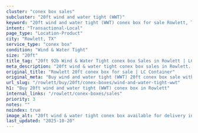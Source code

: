 ```yaml
---
cluster: "conex box sales"
subcluster: "20ft wind and water tight (WWT)"
keyword: "20ft wind and water tight (WWT) conex box for sale Rowlett, TX"
intent: "Transactional-Local"
page_type: "Location-Product"
city: "Rowlett, TX"
service_type: "conex box"
condition: "Wind & Water Tight"
size: "20ft"
title_tag: "20ft 92b Wind & Water Tight conex box Sales in Rowlett | LC Container"
meta_description: "20ft wind & water tight conex box sales in Rowlett. Fast delivery, competitive pricing. Serving conex boxes area. Quote ID: 1TC. Call (214) 524-4168 for your free quote today."
original_title: "Rowlett 20ft conex box for sale | LC Container"
original_meta: "Buy wind and water tight (WWT) 20ft conex box sale with local delivery in Rowlett, TX. LC Container — local Since 2003. Request a fast quote today."
url_slug: "/rowlett/buy/20ft/conex-boxes/wind-and-water-tight-wwt"
h1: "Buy 20ft wind and water tight (WWT) conex box in Rowlett"
internal_links: "/rowlett/conex-boxes/sales"
priority: 3
notes: ""
noindex: true
image_alt: "20ft wind & water tight conex box available for delivery in Rowlett"
last_updated: "2025-10-20"
---
```


<!-- TODO: Add unique city/inventory copy, images, and internal links here. -->
